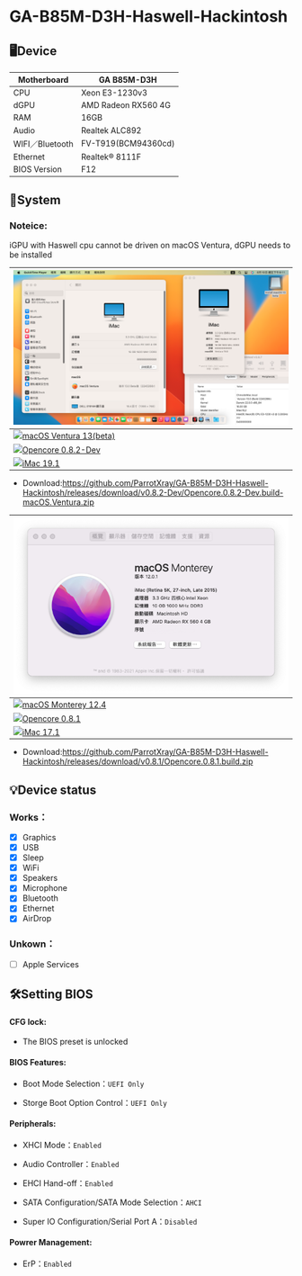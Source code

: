 # GA-B85M-D3H-Haswell-Hackintosh

## 🖥️Device

| Motherboard | GA B85M-D3H |
|------------|-------------------------------|
| CPU | Xeon E3-1230v3 |
| dGPU | AMD Radeon RX560 4G |
| RAM | 16GB |
| Audio | Realtek ALC892 |
| WIFI／Bluetooth | FV-T919(BCM94360cd) |
| Ethernet | Realtek® 8111F |
| BIOS Version | F12 |


## 📀System

### Noteice:
iGPU with Haswell cpu cannot be driven on macOS Ventura, dGPU needs to be installed
 
| ![alt text](Mac13.png) |
|------------|
| <a href="https://www.apple.com/tw/macos/macos-ventura-preview/"><img src="https://upload.wikimedia.org/wikipedia/commons/thumb/2/22/MacOS_logo_%282017%29.svg/512px-MacOS_logo_%282017%29.svg.png?20210723125421" height="32px"/>macOS Ventura 13(beta) |
| <a href="https://github.com/dortania/build-repo/releases"><img src="https://raw.githubusercontent.com/acidanthera/OpenCorePkg/master/Docs/Logos/LogoApprox.svg" height="34px"/>Opencore 0.8.2-Dev |
| <a href="https://dortania.github.io/OpenCore-Install-Guide/extras/smbios-support.html#how-to-decide"><img src="https://aux.iconspalace.com/uploads/imac-icon-256.png" height="30px"/>iMac 19.1 |
 
- Download:https://github.com/ParrotXray/GA-B85M-D3H-Haswell-Hackintosh/releases/download/v0.8.2-Dev/Opencore.0.8.2-Dev.build-macOS.Ventura.zip
 
| ![alt text](Mac.png) |
|------------|
| <a href="https://www.apple.com/tw/macos/monterey/"><img src="https://static.techspot.com/images2/downloads/topdownload/2021/10/2021-10-27-ts3_thumbs-36e.png" height="32px"/>macOS Monterey 12.4 |
| <a href="https://github.com/acidanthera/OpenCorePkg/releases/tag/0.8.1"><img src="https://raw.githubusercontent.com/acidanthera/OpenCorePkg/master/Docs/Logos/LogoApprox.svg" height="34px"/>Opencore 0.8.1 |
| <a href="https://dortania.github.io/OpenCore-Install-Guide/extras/smbios-support.html#how-to-decide"><img src="https://aux.iconspalace.com/uploads/imac-icon-256.png" height="30px"/>iMac 17.1 | 
 
- Download:https://github.com/ParrotXray/GA-B85M-D3H-Haswell-Hackintosh/releases/download/v0.8.1/Opencore.0.8.1.build.zip
## 💡Device status
### Works：
- [x] Graphics
- [x] USB
- [x] Sleep
- [x] WiFi
- [x] Speakers
- [x] Microphone
- [x] Bluetooth
- [x] Ethernet
- [x] AirDrop
### Unkown：
- [ ] Apple Services

## 🛠️Setting BIOS

#### CFG lock:
 
- The BIOS preset is unlocked

#### BIOS Features:

- Boot Mode Selection：`UEFI Only`

- Storge Boot Option Control：`UEFI Only`

#### Peripherals:

- XHCI Mode：`Enabled`

- Audio Controller：`Enabled`

- EHCI Hand-off：`Enabled`
 
- SATA Configuration/SATA Mode Selection：`AHCI`

- Super IO Configuration/Serial Port A：`Disabled`
 
#### Powrer Management:
 
- ErP：`Enabled`
